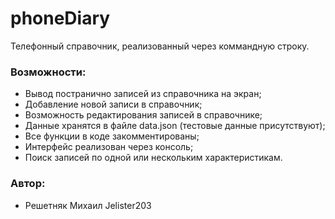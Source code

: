 # phoneDiary
Телефонный справочник, реализованный через коммандную строку.
### Возможности:
- Вывод постранично записей из справочника на экран;
- Добавление новой записи в справочник;
- Возможность редактирования записей в справочнике;
- Данные хранятся в файле data.json (тестовые данные присутствуют);
- Все функции в коде закомментированы;
- Интерфейс реализован через консоль;
- Поиск записей по одной или нескольким характеристикам.
### Автор:
- Решетняк Михаил Jelister203
